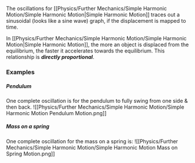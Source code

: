 The oscillations for [[Physics/Further Mechanics/Simple Harmonic Motion/Simple Harmonic Motion|Simple Harmonic Motion]] traces out a sinusoidal (looks like a sine wave) graph, if the displacement is mapped to time.

In [[Physics/Further Mechanics/Simple Harmonic Motion/Simple Harmonic Motion|Simple Harmonic Motion]], the more an object is displaced from the equilibrium, the faster it accelerates towards the equilibrium. This relationship is ***directly proportional***.
### Examples
##### Pendulum
One complete oscillation is for the pendulum to fully swing from one side & then back.
![[Physics/Further Mechanics/Simple Harmonic Motion/Simple Harmonic Motion Pendulum Motion.png]]

##### Mass on a spring
One complete oscillation for the mass on a spring is:
![[Physics/Further Mechanics/Simple Harmonic Motion/Simple Harmonic Motion Mass on Spring Motion.png]]


